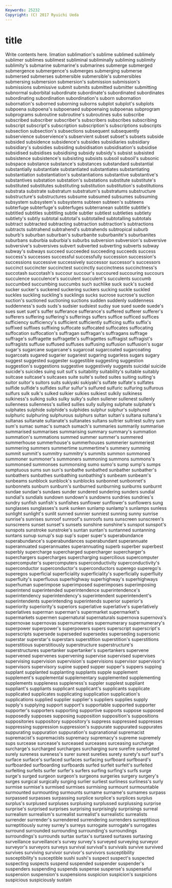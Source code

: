 ```yaml
---
Keywords: 25232 
Copyright: (C) 2017 Ryuichi Ueda
---
```


# title

Write contents here.
limation sublimation's sublime sublimed sublimely sublimer
sublimes sublimest subliminal subliminally subliming sublimity sublimity's submarine submarine's submarines
submerge submerged submergence submergence's submerges submerging submerse submersed submerses submersible
submersible's submersibles submersing submersion submersion's submission submission's submissions submissive submit
submits submitted submitter submitting subnormal suborbital subordinate subordinate's subordinated subordinates
subordinating subordination subordination's suborn subornation subornation's suborned suborning suborns subplot
subplot's subplots subpoena subpoena's subpoenaed subpoenaing subpoenas subprogram subprograms subroutine
subroutine's subroutines subs subscribe subscribed subscriber subscriber's subscribers subscribes subscribing
subscript subscript's subscription subscription's subscriptions subscripts subsection subsection's subsections subsequent
subsequently subservience subservience's subservient subset subset's subsets subside subsided subsidence
subsidence's subsides subsidiaries subsidiary subsidiary's subsidies subsiding subsidisation subsidisation's subsidise
subsidised subsidises subsidising subsidy subsidy's subsist subsisted subsistence subsistence's subsisting
subsists subsoil subsoil's subsonic subspace substance substance's substances substandard substantial
substantially substantiate substantiated substantiates substantiating substantiation substantiation's substantiations substantive substantive's
substantives substation substation's substations substitute substitute's substituted substitutes substituting substitution
substitution's substitutions substrata substrate substratum substratum's substratums substructure substructure's substructures
subsume subsumed subsumes subsuming subsystem subsystem's subsystems subteen subteen's subteens
subterfuge subterfuge's subterfuges subterranean subtitle subtitle's subtitled subtitles subtitling subtle
subtler subtlest subtleties subtlety subtlety's subtly subtotal subtotal's subtotalled subtotalling
subtotals subtract subtracted subtracting subtraction subtraction's subtractions subtracts subtrahend subtrahend's
subtrahends subtropical suburb suburb's suburban suburban's suburbanite suburbanite's suburbanites suburbans
suburbia suburbia's suburbs subversion subversion's subversive subversive's subversives subvert subverted
subverting subverts subway subway's subways succeed succeeded succeeding succeeds success
success's successes successful successfully succession succession's successions successive successively successor
successor's successors succinct succincter succinctest succinctly succinctness succinctness's succotash succotash's
succour succour's succoured succouring succours succulence succulence's succulent succulent's succulents
succumb succumbed succumbing succumbs such suchlike suck suck's sucked sucker
sucker's suckered suckering suckers sucking suckle suckled suckles suckling suckling's
sucklings sucks sucrose sucrose's suction suction's suctioned suctioning suctions sudden
suddenly suddenness suddenness's suds suds's sudsier sudsiest sudsy sue sued
suede suede's sues suet suet's suffer sufferance sufferance's suffered sufferer
sufferer's sufferers suffering suffering's sufferings suffers suffice sufficed suffices sufficiency
sufficiency's sufficient sufficiently sufficing suffix suffix's suffixed suffixes suffixing suffocate
suffocated suffocates suffocating suffocation suffocation's suffragan suffragan's suffragans suffrage suffrage's
suffragette suffragette's suffragettes suffragist suffragist's suffragists suffuse suffused suffuses suffusing
suffusion suffusion's sugar sugar's sugarcane sugarcane's sugarcoat sugarcoated sugarcoating sugarcoats
sugared sugarier sugariest sugaring sugarless sugars sugary suggest suggested suggester
suggestible suggesting suggestion suggestion's suggestions suggestive suggestively suggests suicidal suicide
suicide's suicides suing suit suit's suitability suitability's suitable suitably suitcase
suitcase's suitcases suite suite's suited suites suiting suiting's suitor suitor's
suitors suits sukiyaki sukiyaki's sulfate sulfate's sulfates sulfide sulfide's sulfides
sulfur sulfur's sulfured sulfuric sulfuring sulfurous sulfurs sulk sulk's sulked
sulkier sulkies sulkiest sulkily sulkiness sulkiness's sulking sulks sulky sulky's
sullen sullener sullenest sullenly sullenness sullenness's sullied sullies sully sullying
sulphate sulphate's sulphates sulphide sulphide's sulphides sulphur sulphur's sulphured sulphuric
sulphuring sulphurous sulphurs sultan sultan's sultana sultana's sultanas sultanate sultanate's
sultanates sultans sultrier sultriest sultry sum sum's sumac sumac's sumach
sumach's summaries summarily summarise summarised summarises summarising summary summary's summation
summation's summations summed summer summer's summered summerhouse summerhouse's summerhouses summerier
summeriest summering summers summertime summertime's summery summing summit summit's summitry
summitry's summits summon summoned summoner summoner's summoners summoning summons summons's
summonsed summonses summonsing sumo sumo's sump sump's sumps sumptuous sums
sun sun's sunbathe sunbathed sunbather sunbather's sunbathers sunbathes sunbathing sunbathing's
sunbeam sunbeam's sunbeams sunblock sunblock's sunblocks sunbonnet sunbonnet's sunbonnets sunburn
sunburn's sunburned sunburning sunburns sunburnt sundae sundae's sundaes sunder sundered
sundering sunders sundial sundial's sundials sundown sundown's sundowns sundries sundries's
sundry sunfish sunfish's sunfishes sunflower sunflower's sunflowers sung sunglasses sunglasses's
sunk sunken sunlamp sunlamp's sunlamps sunless sunlight sunlight's sunlit sunned
sunnier sunniest sunning sunny sunrise sunrise's sunrises sunroof sunroof's sunroofs
suns sunscreen sunscreen's sunscreens sunset sunset's sunsets sunshine sunshine's sunspot
sunspot's sunspots sunstroke sunstroke's suntan suntan's suntanned suntanning suntans sunup
sunup's sup sup's super super's superabundance superabundance's superabundances superabundant superannuate
superannuated superannuates superannuating superb superber superbest superbly supercharge supercharged supercharger
supercharger's superchargers supercharges supercharging supercilious supercomputer supercomputer's supercomputers superconductivity superconductivity's
superconductor superconductor's superconductors superego superego's superegos superficial superficiality superficiality's superficially
superfluity superfluity's superfluous superhighway superhighway's superhighways superhuman superimpose superimposed superimposes
superimposing superintend superintended superintendence superintendence's superintendency superintendency's superintendent superintendent's superintendents
superintending superintends superior superior's superiority superiority's superiors superlative superlative's superlatively
superlatives superman superman's supermarket supermarket's supermarkets supermen supernatural supernaturals supernova
supernova's supernovae supernovas supernumeraries supernumerary supernumerary's superpower superpower's superpowers supers
superscript superscript's superscripts supersede superseded supersedes superseding supersonic superstar superstar's
superstars superstition superstition's superstitions superstitious superstitiously superstructure superstructure's superstructures supertanker
supertanker's supertankers supervene supervened supervenes supervening supervise supervised supervises supervising
supervision supervision's supervisions supervisor supervisor's supervisors supervisory supine supped supper
supper's suppers supping supplant supplanted supplanting supplants supple supplement supplement's
supplemental supplementary supplemented supplementing supplements suppleness suppleness's suppler supplest suppliant
suppliant's suppliants supplicant supplicant's supplicants supplicate supplicated supplicates supplicating supplication
supplication's supplications supplied supplier supplier's suppliers supplies supply supply's supplying
support support's supportable supported supporter supporter's supporters supporting supportive supports
suppose supposed supposedly supposes supposing supposition supposition's suppositions suppositories suppository
suppository's suppress suppressed suppresses suppressing suppression suppression's suppurate suppurated suppurates
suppurating suppuration suppuration's supranational supremacist supremacist's supremacists supremacy supremacy's supreme
supremely sups surcease surcease's surceased surceases surceasing surcharge surcharge's surcharged
surcharges surcharging sure surefire surefooted surely sureness sureness's surer surest
sureties surety surety's surf surf's surface surface's surfaced surfaces surfacing
surfboard surfboard's surfboarded surfboarding surfboards surfed surfeit surfeit's surfeited surfeiting
surfeits surfer surfer's surfers surfing surfing's surfs surge surge's surged
surgeon surgeon's surgeons surgeries surgery surgery's surges surgical surgically surging
surlier surliest surliness surliness's surly surmise surmise's surmised surmises surmising
surmount surmountable surmounted surmounting surmounts surname surname's surnames surpass surpassed
surpasses surpassing surplice surplice's surplices surplus surplus's surplused surpluses surplusing
surplussed surplussing surprise surprise's surprised surprises surprising surprisingly surprisings surreal
surrealism surrealism's surrealist surrealist's surrealistic surrealists surrender surrender's surrendered surrendering
surrenders surreptitious surreptitiously surrey surrey's surreys surrogate surrogate's surrogates surround
surrounded surrounding surrounding's surroundings surroundings's surrounds surtax surtax's surtaxed surtaxes
surtaxing surveillance surveillance's survey survey's surveyed surveying surveyor surveyor's surveyors
surveys survival survival's survivals survive survived survives surviving survivor survivor's
survivors susceptibility susceptibility's susceptible sushi sushi's suspect suspect's suspected suspecting
suspects suspend suspended suspender suspender's suspenders suspending suspends suspense suspense's
suspenseful suspension suspension's suspensions suspicion suspicion's suspicions suspicious suspiciously sustain
